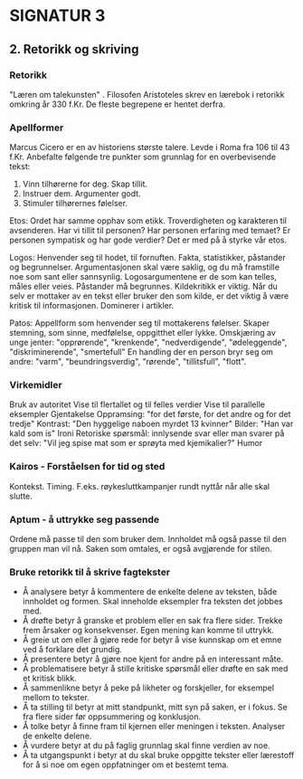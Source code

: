 # SIGNATUR 3

## 2. Retorikk og skriving

### Retorikk

"Læren om talekunsten" . Filosofen Aristoteles skrev en lærebok i retorikk omkring år 330 f.Kr. De fleste begrepene er hentet derfra.

### Apellformer

Marcus Cicero er en av historiens største talere. Levde i Roma fra 106 til 43 f.Kr. Anbefalte følgende tre punkter som grunnlag for en overbevisende tekst:

1. Vinn tilhørerne for deg. Skap tillit.
2. Instruer dem. Argumenter godt.
3. Stimuler tilhørernes følelser.

Etos: 
Ordet har samme opphav som etikk. Troverdigheten og karakteren til avsenderen. Har vi tillit til personen? Har personen erfaring med temaet? Er personen sympatisk og har gode verdier? Det er med på å styrke vår etos.

Logos: 
Henvender seg til hodet, til fornuften. Fakta, statistikker, påstander og begrunnelser. Argumentasjonen skal være saklig, og du må framstille noe som sant eller sannsynlig. Logosargumentene er de som kan telles, måles eller veies. Påstander må begrunnes.
Kildekritikk er viktig. Når du selv er mottaker av en tekst eller bruker den som kilde, er det viktig å være kritisk til informasjonen.
Dominerer i artikler.

Patos: 
Appellform som henvender seg til mottakerens følelser. Skaper stemning, som sinne, medfølelse, oppgitthet eller lykke.
Omskjæring av unge jenter:  "opprørende", "krenkende", "nedverdigende", "ødeleggende", "diskriminerende", "smertefull"
En handling der en person bryr seg om andre: "varm", "beundringsverdig", "rørende", "tillitsfull", "flott".

### Virkemidler

Bruk av autoritet
Vise til flertallet og til felles verdier
Vise til parallelle eksempler
Gjentakelse
Oppramsing: "for det første, for det andre og for det tredje"
Kontrast: "Den hyggelige naboen myrdet 13 kvinner"
Bilder: "Han var kald som is"
Ironi
Retoriske spørsmål: innlysende svar eller man svarer på det selv: "Vil jeg spise mat som er sprøyta med kjemikalier?"
Humor

### Kairos - Forståelsen for tid og sted

Kontekst.  Timing. F.eks. røykesluttkampanjer rundt nyttår når alle skal slutte.

### Aptum - å uttrykke seg passende

Ordene må passe til den som bruker dem. Innholdet må også passe til den gruppen man vil nå. Saken som omtales, er også avgjørende for stilen.

### Bruke retorikk til å skrive fagtekster

- Å analysere betyr å kommentere de enkelte delene av teksten, både innholdet og formen. Skal inneholde eksempler fra teksten det jobbes med.
- Å drøfte betyr å granske et problem eller en sak fra flere sider. Trekke frem årsaker og konsekvenser. Egen mening kan komme til uttrykk.
- Å greie ut om eller å gjøre rede for betyr å vise kunnskap om et emne ved å forklare det grundig.
- Å presentere betyr å gjøre noe kjent for andre på en interessant måte.
- Å problematisere betyr å stille kritiske spørsmål eller drøfte en sak med et kritisk blikk.
- Å sammenlikne betyr å peke på likheter og forskjeller, for eksempel mellom to tekster.
- Å ta stilling til betyr at mitt standpunkt, mitt syn på saken, er i fokus. Se fra flere sider før oppsummering og konklusjon.
- Å tolke betyr å finne fram til kjernen eller meningen i teksten. Analyser de enkelte delene.
- Å vurdere betyr at du på faglig grunnlag skal finne verdien av noe.
- Å ta utgangspunkt i betyr at du skal bruke oppgitte tekster eller lærestoff for å si noe om egen oppfatninger om et bestemt tema.



